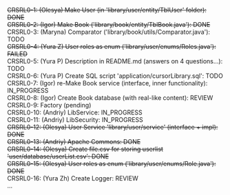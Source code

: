 ~~CRSRL0-1: (Olesya) Make User (in 'library/user/entity/TblUser' folder): DONE~~ <br />
~~CRSRL0-2: (Igor) Make Book ('library/book/entity/TblBook.java'): DONE~~ <br />
CRSRL0-3: (Maryna) Comparator ('library/book/utils/Comparator.java'): TODO <br />
~~CRSRL0-4: (Yura Z) User roles as enum ('library/user/enums/Roles.java'): FAILED~~ <br />
CRSRL0-5: (Yura P) Description in README.md (answers on 4 questions...): TODO <br />
CRSRL0-6: (Yura P) Create SQL script 'application/cursorLibrary.sql': TODO <br />
CRSRL0-7: (Igor) re-Make Book service (interface, inner functionality): IN_PROGRESS <br />
CRSRL0-8: (Igor) Create Book database (with real-like content): REVIEW <br />
CRSRL0-9: Factory (pending) <br />
CRSRL0-10: (Andriy) LibService: IN_PROGRESS <br />
CRSRL0-11: (Andriy) LibSecurity: IN_PROGRESS <br />
~~CRSRL0-12: (Olesya) User Service 'library/user/service' (interface + impl): DONE~~ <br />
~~CRSRL0-13: (Andriy) Apache Commons: DONE <br />~~
~~CRSRL0-14: (Olesya) Create file.csv for storing userlist 'user/database/userList.csv': DONE~~ <br />
~~CRSRL0-15: (Olesya) User roles as enum ('library/user/enums/Role.java'): DONE~~ <br />
CRSRL0-16: (Yura Zh) Create Logger: REVIEW <br />
...